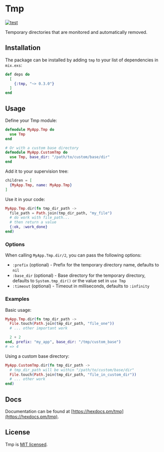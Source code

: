 # Tmp

[![test](https://github.com/preciz/tmp/actions/workflows/test.yml/badge.svg)](https://github.com/preciz/tmp/actions/workflows/test.yml)

Temporary directories that are monitored and automatically removed.

## Installation

The package can be installed by adding `tmp` to your list of dependencies in `mix.exs`:

```elixir
def deps do
  [
    {:tmp, "~> 0.3.0"}
  ]
end
```

## Usage

Define your Tmp module:

```elixir
defmodule MyApp.Tmp do
  use Tmp
end

# Or with a custom base directory
defmodule MyApp.CustomTmp do
  use Tmp, base_dir: "/path/to/custom/base/dir"
end
```

Add it to your supervision tree:

```elixir
children = [
  {MyApp.Tmp, name: MyApp.Tmp}
]
```

Use it in your code:

```elixir
MyApp.Tmp.dir(fn tmp_dir_path ->
  file_path = Path.join(tmp_dir_path, "my_file")
  # do work with file_path...
  # then return a value
  {:ok, :work_done}
end)
```

### Options

When calling `MyApp.Tmp.dir/2`, you can pass the following options:

- `:prefix` (optional) - Prefix for the temporary directory name, defaults to `nil`
- `:base_dir` (optional) - Base directory for the temporary directory, defaults to `System.tmp_dir()` or the value set in `use Tmp`
- `:timeout` (optional) - Timeout in milliseconds, defaults to `:infinity`

### Examples

Basic usage:

```elixir
MyApp.Tmp.dir(fn tmp_dir_path ->
  File.touch(Path.join(tmp_dir_path, "file_one"))
  # ... other important work

  2 + 2
end, prefix: "my_app", base_dir: "/tmp/custom_base")
# => 4
```

Using a custom base directory:

```elixir
MyApp.CustomTmp.dir(fn tmp_dir_path ->
  # tmp_dir_path will be within "/path/to/custom/base/dir"
  File.touch(Path.join(tmp_dir_path, "file_in_custom_dir"))
  # ... other work
end)
```

## Docs

Documentation can be found at [https://hexdocs.pm/tmp](https://hexdocs.pm/tmp).

## License

Tmp is [MIT licensed](LICENSE).

